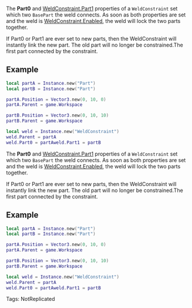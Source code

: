 The **Part0** and [WeldConstraint.Part1](https://developer.roblox.com/api-reference/property/WeldConstraint/Part1) properties of a `WeldConstraint` set which two `BasePart` the weld connects. As soon as both properties are set and the weld is [WeldConstraint.Enabled](https://developer.roblox.com/api-reference/property/WeldConstraint/Enabled), the weld will lock the two parts together.

If Part0 or Part1 are ever set to new parts, then the WeldConstraint will instantly link the new part. The old part will no longer be constrained.The first part connected by the constraint.

## Example

```lua
local partA = Instance.new("Part")
local partB = Instance.new("Part")

partA.Position = Vector3.new(0, 10, 0)
partA.Parent = game.Workspace

partB.Position = Vector3.new(0, 10, 10)
partB.Parent = game.Workspace

local weld = Instance.new("WeldConstraint")
weld.Parent = partA
weld.Part0 = partAweld.Part1 = partB
```

	
The **Part0** and [WeldConstraint.Part1](https://developer.roblox.com/api-reference/property/WeldConstraint/Part1) properties of a `WeldConstraint` set which two `BasePart` the weld connects. As soon as both properties are set and the weld is [WeldConstraint.Enabled](https://developer.roblox.com/api-reference/property/WeldConstraint/Enabled), the weld will lock the two parts together.

If Part0 or Part1 are ever set to new parts, then the WeldConstraint will instantly link the new part. The old part will no longer be constrained.The first part connected by the constraint.

## Example

```lua
local partA = Instance.new("Part")
local partB = Instance.new("Part")

partA.Position = Vector3.new(0, 10, 0)
partA.Parent = game.Workspace

partB.Position = Vector3.new(0, 10, 10)
partB.Parent = game.Workspace

local weld = Instance.new("WeldConstraint")
weld.Parent = partA
weld.Part0 = partAweld.Part1 = partB
```


Tags: NotReplicated